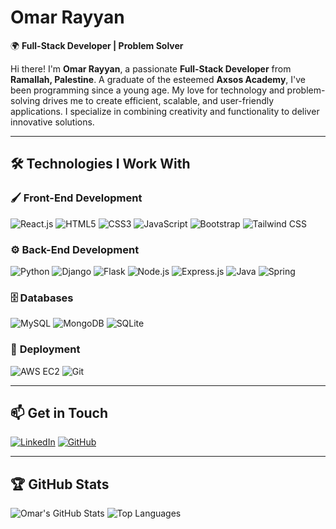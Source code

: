 # Omar Rayyan  
🌍 **Full-Stack Developer | Problem Solver**

Hi there! I'm **Omar Rayyan**, a passionate **Full-Stack Developer** from **Ramallah, Palestine**. A graduate of the esteemed **Axsos Academy**, I've been programming since a young age. My love for technology and problem-solving drives me to create efficient, scalable, and user-friendly applications. I specialize in combining creativity and functionality to deliver innovative solutions.

---

## 🛠️ **Technologies I Work With**

### 🖌️ **Front-End Development**
![React.js](https://img.shields.io/badge/-React.js-61DAFB?style=for-the-badge&logo=react&logoColor=black)
![HTML5](https://img.shields.io/badge/-HTML-E34F26?style=for-the-badge&logo=html5&logoColor=white)
![CSS3](https://img.shields.io/badge/-CSS-1572B6?style=for-the-badge&logo=css3&logoColor=white)
![JavaScript](https://img.shields.io/badge/-JavaScript-F7DF1E?style=for-the-badge&logo=javascript&logoColor=black)
![Bootstrap](https://img.shields.io/badge/-Bootstrap-7952B3?style=for-the-badge&logo=bootstrap&logoColor=white)
![Tailwind CSS](https://img.shields.io/badge/-Tailwind_CSS-38B2AC?style=for-the-badge&logo=tailwind-css&logoColor=white)

### ⚙️ **Back-End Development**
![Python](https://img.shields.io/badge/-Python-3776AB?style=for-the-badge&logo=python&logoColor=white)
![Django](https://img.shields.io/badge/-Django-092E20?style=for-the-badge&logo=django&logoColor=white)
![Flask](https://img.shields.io/badge/-Flask-000000?style=for-the-badge&logo=flask&logoColor=white)
![Node.js](https://img.shields.io/badge/-Node.js-339933?style=for-the-badge&logo=node.js&logoColor=white)
![Express.js](https://img.shields.io/badge/-Express.js-000000?style=for-the-badge&logo=express&logoColor=white)
![Java](https://img.shields.io/badge/-Java-007396?style=for-the-badge&logo=java&logoColor=white)
![Spring](https://img.shields.io/badge/-Spring-6DB33F?style=for-the-badge&logo=spring&logoColor=white)

### 🗄️ **Databases**
![MySQL](https://img.shields.io/badge/-MySQL-4479A1?style=for-the-badge&logo=mysql&logoColor=white)
![MongoDB](https://img.shields.io/badge/-MongoDB-47A248?style=for-the-badge&logo=mongodb&logoColor=white)
![SQLite](https://img.shields.io/badge/-SQLite-003B57?style=for-the-badge&logo=sqlite&logoColor=white)

### 🚀 **Deployment**
![AWS EC2](https://img.shields.io/badge/-AWS_EC2-FF9900?style=for-the-badge&logo=amazon-aws&logoColor=white)
![Git](https://img.shields.io/badge/-Git-F05032?style=for-the-badge&logo=git&logoColor=white)

---

## 📫 **Get in Touch**
[![LinkedIn](https://img.shields.io/badge/-LinkedIn-0A66C2?style=for-the-badge&logo=linkedin&logoColor=white)](https://www.linkedin.com/in/omar-rayyan)  [![GitHub](https://img.shields.io/badge/-GitHub-181717?style=for-the-badge&logo=github&logoColor=white)](https://github.com/omar-rayyan)

---

## 🏆 **GitHub Stats**
![Omar's GitHub Stats](https://github-readme-stats.vercel.app/api?username=omar-rayyan&show_icons=true&theme=radical)  ![Top Languages](https://github-readme-stats.vercel.app/api/top-langs/?username=omar-rayyan&layout=compact&theme=radical)
